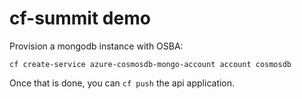 # cf-summit demo

Provision a mongodb instance with OSBA:

```
cf create-service azure-cosmosdb-mongo-account account cosmosdb
```

Once that is done, you can `cf push` the api application. 


